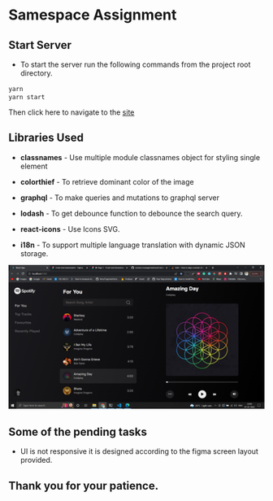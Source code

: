 # Samespace Assignment

## Start Server

- To start the server run the following commands from the project root directory.

```
yarn
yarn start
```

Then click here to navigate to the [site](http://localhost:3000/)

## Libraries Used

- <b>classnames</b> - Use multiple module classnames object for styling single element

- <b>colorthief</b> - To retrieve dominant color of the image

- <b>graphql</b> - To make queries and mutations to graphql server

- <b>lodash</b> - To get debounce function to debounce the search query.

- <b>react-icons</b> - Use Icons SVG.

- <b>i18n</b> - To support multiple language translation with dynamic JSON storage.

![Output](./assets/output.png)

## Some of the pending tasks

- UI is not responsive it is designed according to the figma screen layout provided.

## Thank you for your patience.

